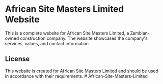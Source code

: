 # African Site Masters Limited Website

This is a complete website for African Site Masters Limited, a Zambian-owned construction company. The website showcases the company's services, values, and contact information.




## License

This website is created for African Site Masters Limited and should be used in accordance with their requirements.
#   A f r i c a n - S i t e - M a s t e r s - L i m i t e d 
 
 
